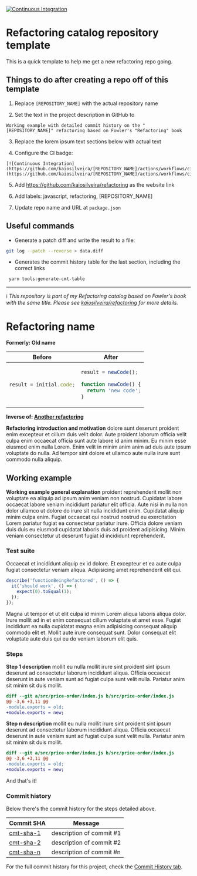 [![Continuous Integration](https://github.com/kaiosilveira/refactoring-catalog-template/actions/workflows/ci.yml/badge.svg)](https://github.com/kaiosilveira/refactoring-catalog-template/actions/workflows/ci.yml)

# Refactoring catalog repository template

This is a quick template to help me get a new refactoring repo going.

## Things to do after creating a repo off of this template

1. Replace `[REPOSITORY_NAME]` with the actual repository name

2. Set the text in the project description in GitHub to

```
Working example with detailed commit history on the "[REPOSITORY_NAME]" refactoring based on Fowler's "Refactoring" book
```

3. Replace the lorem ipsum text sections below with actual text

4. Configure the CI badge:

```
[![Continuous Integration](https://github.com/kaiosilveira/[REPOSITORY_NAME]/actions/workflows/ci.yml/badge.svg)](https://github.com/kaiosilveira/[REPOSITORY_NAME]/actions/workflows/ci.yml)
```

5. Add https://github.com/kaiosilveira/refactoring as the website link

6. Add labels: javascript, refactoring, [REPOSITORY_NAME]

7. Update repo name and URL at `package.json`

## Useful commands

- Generate a patch diff and write the result to a file:

```bash
git log --patch --reverse > data.diff
```

- Generates the commit history table for the last section, including the correct links

```bash
 yarn tools:generate-cmt-table
```

---

ℹ️ _This repository is part of my Refactoring catalog based on Fowler's book with the same title. Please see [kaiosilveira/refactoring](https://github.com/kaiosilveira/refactoring) for more details._

# Refactoring name

**Formerly: Old name**

<table>
<thead>
<th>Before</th>
<th>After</th>
</thead>
<tbody>
<tr>
<td>

```javascript
result = initial.code;
```

</td>

<td>

```javascript
result = newCode();

function newCode() {
  return 'new code';
}
```

</td>
</tr>
</tbody>
</table>

**Inverse of: [Another refactoring](https://github.com/kaiosilveira/refactoring)**

**Refactoring introduction and motivation** dolore sunt deserunt proident enim excepteur et cillum duis velit dolor. Aute proident laborum officia velit culpa enim occaecat officia sunt aute labore id anim minim. Eu minim esse eiusmod enim nulla Lorem. Enim velit in minim anim anim ad duis aute ipsum voluptate do nulla. Ad tempor sint dolore et ullamco aute nulla irure sunt commodo nulla aliquip.

## Working example

**Working example general explanation** proident reprehenderit mollit non voluptate ea aliquip ad ipsum anim veniam non nostrud. Cupidatat labore occaecat labore veniam incididunt pariatur elit officia. Aute nisi in nulla non dolor ullamco ut dolore do irure sit nulla incididunt enim. Cupidatat aliquip minim culpa enim. Fugiat occaecat qui nostrud nostrud eu exercitation Lorem pariatur fugiat ea consectetur pariatur irure. Officia dolore veniam duis duis eu eiusmod cupidatat laboris duis ad proident adipisicing. Minim veniam consectetur ut deserunt fugiat id incididunt reprehenderit.

### Test suite

Occaecat et incididunt aliquip ex id dolore. Et excepteur et ea aute culpa fugiat consectetur veniam aliqua. Adipisicing amet reprehenderit elit qui.

```javascript
describe('functionBeingRefactored', () => {
  it('should work', () => {
    expect(0).toEqual(1);
  });
});
```

Magna ut tempor et ut elit culpa id minim Lorem aliqua laboris aliqua dolor. Irure mollit ad in et enim consequat cillum voluptate et amet esse. Fugiat incididunt ea nulla cupidatat magna enim adipisicing consequat aliquip commodo elit et. Mollit aute irure consequat sunt. Dolor consequat elit voluptate aute duis qui eu do veniam laborum elit quis.

### Steps

**Step 1 description** mollit eu nulla mollit irure sint proident sint ipsum deserunt ad consectetur laborum incididunt aliqua. Officia occaecat deserunt in aute veniam sunt ad fugiat culpa sunt velit nulla. Pariatur anim sit minim sit duis mollit.

```diff
diff --git a/src/price-order/index.js b/src/price-order/index.js
@@ -3,6 +3,11 @@
-module.exports = old;
+module.exports = new;
```

**Step n description** mollit eu nulla mollit irure sint proident sint ipsum deserunt ad consectetur laborum incididunt aliqua. Officia occaecat deserunt in aute veniam sunt ad fugiat culpa sunt velit nulla. Pariatur anim sit minim sit duis mollit.

```diff
diff --git a/src/price-order/index.js b/src/price-order/index.js
@@ -3,6 +3,11 @@
-module.exports = old;
+module.exports = new;
```

And that's it!

### Commit history

Below there's the commit history for the steps detailed above.

| Commit SHA                                                                  | Message                  |
| --------------------------------------------------------------------------- | ------------------------ |
| [cmt-sha-1](https://github.com/kaiosilveira/[REPOSITORY_NAME]/commit-SHA-1) | description of commit #1 |
| [cmt-sha-2](https://github.com/kaiosilveira/[REPOSITORY_NAME]/commit-SHA-2) | description of commit #2 |
| [cmt-sha-n](https://github.com/kaiosilveira/[REPOSITORY_NAME]/commit-SHA-n) | description of commit #n |

For the full commit history for this project, check the [Commit History tab](https://github.com/kaiosilveira/[REPOSITORY_NAME]/commits/main).
